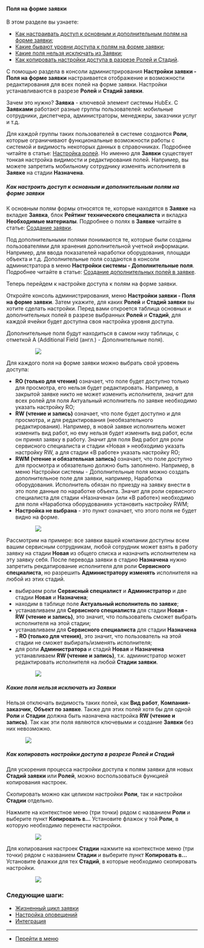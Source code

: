 #### Поля на форме заявки
В этом разделе вы узнаете:
<html>
<meta charset="utf-8">
<title>Быстрый переход внутри документа</title>
<ul>
    <li><a href="#fieldsaccess">Как настраивать доступ к основным и дополнительным полям на форме заявки</a>;</li>
    <li><a href="#access">Какие бывают уровни доступа к полям на форме заявки</a>;</li>
    <li><a href="#importantfields">Какие поля нельзя исключать из Заявки</a>;</li>
    <li><a href="#accesscopy">Как копировать настройки доступа в разрезе Ролей и Стадий</a>.</li>
</ul>
</html>
<p>С помощью раздела в консоли администрирования <Strong>Настройки заявки - Поля на форме заявки</Strong> настраивается
    отображение и
    возможности редактирования для
    всех полей на форме заявки. Настройки устанавливаются в разрезе <Strong>Ролей</Strong> и <Strong>Стадий
        заявки</Strong>.</p>
<p>Зачем это нужно? <Strong>Заявка</Strong> - ключевой элемент системы HubEx. С <Strong>Заявками</Strong> работают
    разные группы пользователей: мобильные
    сотрудники, диспетчера, администраторы, менеджеры, заказчики услуг и т.д.</p>
<p>Для каждой группы таких пользователей в системе создаются <Strong>Роли</Strong>, которые ограничивают функциональные
    возможности
    работы с системой и видимость некоторых данных в справочниках. Подробнее читайте в статье: <a
            href="https://wiki.hubex.ru/docs/FAQ/RU/admin/Roles.html">Настройка ролей</a>. Но
    именно для <Strong>Заявки</Strong> существует тонкая настройка видимости и редактирования полей. Например, вы можете
    запретить
    мобильному сотруднику
    изменять исполнителя в <Strong>Заявке</Strong> на стадии <Strong>Назначена</Strong>.</p>

<h5 id="fieldsaccess">Как настроить доступ к основным и дополнительным полям на форме заявки</h5>
<p>К основным полям формы относятся те, которые находятся в <Strong>Заявке</Strong> на вкладке <Strong>Заявка</Strong>,
    блок <Strong>Рейтинг технического
        специалиста</Strong> и вкладка <Strong>Необходимые материалы</Strong>. Подробнее о полях в
    <Strong>Заявке</Strong> читайте в статье: <a
            href="https://wiki.hubex.ru/docs/FAQ/RU/user/CreatingTicket.html">Создание заявки</a>.</p>

<p>Под дополнительными полями понимаются те, которые были созданы пользователями для хранения дополнительной учетной
    информации. Например, для ввода показателей наработки оборудования, площади объекта и т.д.
    Дополнительные поля создаются в консоли администратора в меню <Strong>Настройки системы - Дополнительные
        поля</Strong>. Подробнее
    читайте в статье: <a href="https://wiki.hubex.ru/docs/FAQ/RU/user/AdditionalFields.html">Создание дополнительных
        полей в заявке</a>.</p>
<p>Теперь перейдем к настройке доступа к полям на форме заявки.</p>
<p>Откройте консоль администрирования, меню <Strong>Настройки заявки - Поля на форме заявки</Strong>. Затем укажите, для
    каких <Strong>Ролей</Strong> и
    <Strong>Стадий заявки</Strong> вы хотите сделать настройки. Перед вами откроется таблица основных и дополнительных
    полей в разрезе
    выбранных <Strong>Ролей</Strong> и <Strong>Стадий</Strong>,
    для каждой ячейки будет доступна своя настройка уровня
    доступа.</p>
<p>Дополнительные поля будут находиться в самом низу таблицы, с отметкой А (Additional Field (англ.) - Дополнительные
    поля).</p>
<div>
    <img style="margin: 0 auto; display: block; max-width: 70%;"
         src="/attachments/images/FAQ/ADMIN/InterfaceElements/Field.jpg"/>
</div>

<p id="access">Для каждого поля на форме заявки можно выбрать свой уровень доступа: </p>
<ul>
    <li><Strong>RO (только для чтения)</Strong> означает, что поле будет доступно только для просмотра, его нельзя будет
        редактировать.
        Например, в закрытой заявке никто не может изменить исполнителя, значит для всех ролей для поля Актуальный
        исполнитель по заявке необходимо указать настройку RO;
    </li>
    <li><Strong>RW (чтение и запись)</Strong> означает, что поле будет доступно и для просмотра, и для редактирования
        (необязательного редактирования). Например, в новой заявке исполнитель может изменить вид работ, но ему нельзя
        будет
        изменить вид работ, если он принял заявку в работу. Значит для поля Вид работ для роли сервисного специалиста и
        стадии «Новая » необходимо указать настройку RW, а для стадии «В работе» указать настройку RO;
    </li>
    <li><Strong>RWM (чтение и обязательная запись)</Strong> означает, что поле доступно для просмотра и обязательно
        должно быть заполнено. Например, в меню Настройки системы - Дополнительные поля можно создать дополнительное
        поле
        для заявки, например, Наработка оборудования. Исполнитель обязан по приезду на заявку внести в это поле данные
        по
        наработке объекта. Значит для роли сервисного специалиста для стадии «Назначена» (или «В работе») необходимо для
        поля «Наработка оборудования» установить настройку RWM;
    </li>
    <li><Strong>Настройка не выбрана</Strong> - это пункт означает, что этого поля не будет видно на форме.</li>
</ul>
<div>
    <img style="margin: 0 auto; display: block; max-width: 70%;"
         src="/attachments/images/FAQ/ADMIN/InterfaceElements/Access.jpg"/>
</div>

<p>Рассмотрим на примере: все заявки вашей компании доступны всем вашим сервисным сотрудникам, любой сотрудник может
    взять в работу
    заявку на стадии <Strong>Новая</Strong> из общего списка и назначить исполнителем на эту заявку себя. После перевода
    заявки в
    стадию <Strong>Назначена</Strong> нужно запретить рекдатирование исполнителя для роли <Strong>Сервисного
        специалиста</Strong>, но разрешить
    <Strong>Администратору изменять</Strong> исполнителя на любой из этих стадий.</p>
<ul>
    <li>выбираем роли <Strong>Сервисный специалист</Strong> и <Strong>Администратор</Strong> и две стадии
        <Strong>Новая</Strong> и <Strong>Назначена</Strong>;
    </li>
    <li>находим в таблице поле <Strong>Актуальный исполнитель по заявке</Strong>;</li>
    <li>устанавливаем для <Strong>Сервисного специалиста</Strong> для стадии <Strong>Новая - RW (чтение и
        запись)</Strong>, это значит, что пользователь
        сможет выбрать исполнителя на этой стадии;
    </li>
    <li>устанавливаем для <Strong>Сервисного специалиста</Strong> для стадии <Strong>Назначена - RO (только для
        чтения)</Strong>, это значит, что
        пользователь на этой стадии не сможет выбирать/изменять исполнителя;
    </li>
    <li>для роли <Strong>Администратора</Strong> и стадий <Strong>Новая</Strong> и <Strong>Назначена</Strong>
        устанавливаем <Strong>RW (чтение и запись)</Strong>, т.к. администратор может
        редактировать исполнителя на любой <Strong>Стадии заявки</Strong>.
    </li>
</ul>
<div>
    <img style="margin: 0 auto; display: block; max-width: 70%;"
         src="/attachments/images/FAQ/ADMIN/InterfaceElements/Field2.jpg"/>
</div>

<h5 id="importantfields">Какие поля нельзя исключать из Заявки</h5>
<p>Нельзя отключать видимость таких полей, как <Strong>Вид работ</Strong>,
    <Strong>Компания-заказчик</Strong>, <Strong>Объект по заявке</Strong>. Также для этих
    полей хотя бы для одной <Strong>Роли</Strong> и <Strong>Стадии</Strong> должна быть назначена настройка <Strong>RW
        (чтение и запись)</Strong>. Так как эти поля являются ключевыми и создание <Strong>Заявки</Strong> без них невозможно.
</p>
<div>
    <img style="margin: 0 auto; display: block; max-width: 80%;"
         src="/attachments/images/FAQ/ADMIN/InterfaceElements/Field3.jpg"/>
</div>

<h5 id="accesscopy">Как копировать настройки доступа в разрезе Ролей и Стадий</h5>
<p>Для ускорения процесса настройки доступа к полям заявки для новых <Strong>Стадий заявки</Strong> или
    <Strong>Ролей</Strong>, можно
    воспользоваться функцией
    копирования настроек.</p>
<p>Скопировать можно как целиком настройки <Strong>Роли</Strong>, так и настройки <Strong>Стадии</Strong> отдельно.</p>
<p>Нажмите на контекстное меню (три точки) рядом с названием <Strong>Роли</Strong> и выберите пункт <Strong>Копировать
    в...</Strong> Установите флажок у
    той <Strong>Роли</Strong>, в которую необходимо перенести настройки.</p>
<div>
    <img style="margin: 0 auto; display: block; max-width: 70%;"
         src="/attachments/images/FAQ/ADMIN/InterfaceElements/Copy.jpg"/>
</div>
<p>Для копирования настроек <Strong>Стадии</Strong> нажмите на контекстное меню (три точки) рядом с названием <Strong>Стадии</Strong>
    и выберите пункт
    <Strong>Копировать в...</Strong> Установите флажки для тех <Strong>Стадий</Strong>, в которые необходимо скопировать
    настройки.</p>
<div>
    <img style="margin: 0 auto; display: block; max-width: 70%;"
         src="/attachments/images/FAQ/ADMIN/InterfaceElements/Copy2.jpg"/>
</div>

### Следующие шаги:
- [Жизненный цикл заявки](./TicketLifeCycle.md)
- [Настройка оповещений](./Notifications.md)
- [Интеграция](./Integration.md)

____
- [Перейти в меню](http://wiki.hubex.ru)
